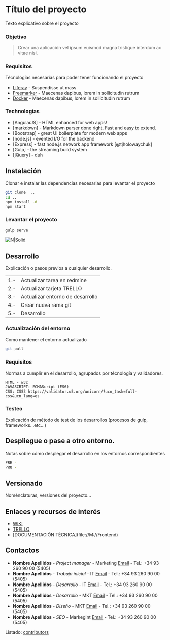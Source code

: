 # Título del proyecto

Texto explicativo sobre el proyecto

### Objetivo

> Crear una aplicación vel ipsum euismod magna tristique interdum ac vitae nisi. 

### Requisitos

Técnologías necesarias para poder tener funcionando el proyecto

* [Liferay](http://www.mecalux.es) - Suspendisse ut mass
* [Freemarker](http://www.mecalux.es) - Maecenas dapibus, lorem in sollicitudin rutrum
* [Docker](http://www.mecalux.es) - Maecenas dapibus, lorem in sollicitudin rutrum

### Technologías

* [AngularJS] - HTML enhanced for web apps!
* [markdown] - Markdown parser done right. Fast and easy to extend.
* [Bootstrap] - great UI boilerplate for modern web apps
* [node.js] - evented I/O for the backend
* [Express] - fast node.js network app framework [@tjholowaychuk]
* [Gulp] - the streaming build system
* [jQuery] - duh

## Instalación

Clonar e instalar las dependencias necesarias para levantar el proyecto

```sh
git clone  ..
cd ..
npm install -d
npm start
```

### Levantar el proyecto 

```sh
gulp serve
```

[![N|Solid](https://dynamicimageses-v2b.netdna-ssl.com/product/es_1707_hd.jpg)](https://nodesource.com/products/nsolid)

## Desarrollo

Explicación o pasos previos a cualquier desarrollo. 

|  |  |
| ------ | ------ |
| 1.- | Actualizar tarea en redmine |
| 2.- | Actualizar tarjeta TRELLO |
| 3.- | Actualizar entorno de desarrollo |
| 4.- | Crear nueva rama git |
| 5.- | Desarrollo |

### Actualización del entorno

Como mantener el entorno actualizado

```sh
git pull
```

### Requisitos

Normas a cumplir en el desarrollo, agrupados por técnología y validadores.

```
HTML - w3c
JAVASCRIPT: ECMAScript (ES6)
CSS: CSS3 https://validator.w3.org/unicorn/?ucn_task=full-css&ucn_lang=es
```

### Testeo

Explicación de método de test de los desarrollos (procesos de gulp, frameworks...etc...)


## Despliegue o pase a otro entorno.

Notas sobre cómo desplegar el desarrollo en los entornos correspondientes

```sh
PRE - 
PRO -
```

## Versionado  

Noménclaturas, versiones del proyecto...

## Enlaces y recursos de interés

  - [WIKI](https://github.com/xanisu/documentation-template/wiki)
  - [TRELLO](https://github.com/xanisu/documentation-template/wiki)
  - [DOCUMENTACIÓN TÉCNICA](file://M://Frontend\)

## Contactos

* **Nombre Apellidos** - *Project manager* - Marketing [Email](nombre.apellidos@mecalux.com) - Tel.: +34 93 260 90 00 (5405)
* **Nombre Apellidos** - *Trabajo inicial* - IT [Email](nombre.apellidos@mecalux.com) - Tel.: +34 93 260 90 00 (5405)
* **Nombre Apellidos** - *Desarrollo* - IT [Email](nombre.apellidos@mecalux.com) - Tel.: +34 93 260 90 00 (5405)
* **Nombre Apellidos** - *Desarrollo* - MKT [Email](nombre.apellidos@mecalux.com) - Tel.: +34 93 260 90 00 (5405)
* **Nombre Apellidos** - *Diseño* - MKT [Email](nombre.apellidos@mecalux.com) - Tel.: +34 93 260 90 00 (5405)
* **Nombre Apellidos** - *SEO* - Markegint [Email](nombre.apellidos@mecalux.com) - Tel.: +34 93 260 90 00 (5405)


Listado: [contributors](https://github.com/your/project/contributors) 

